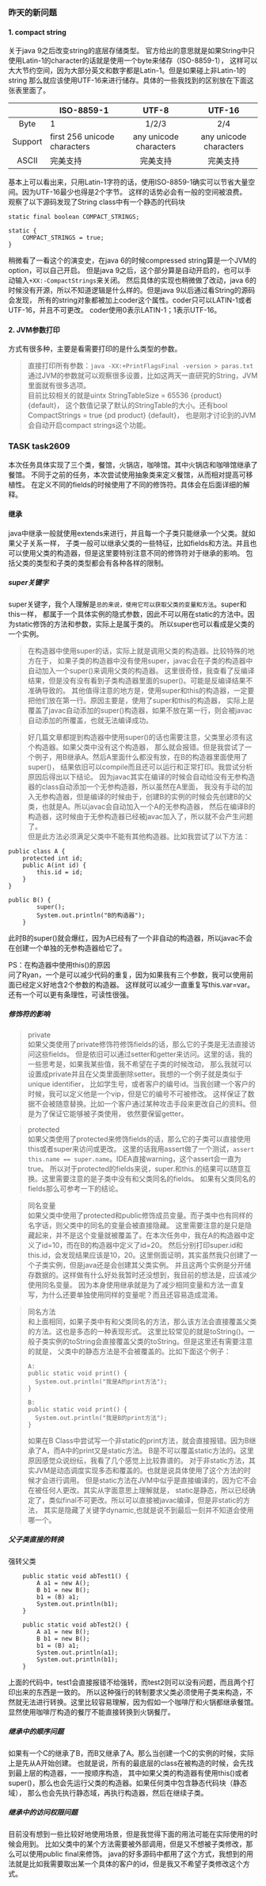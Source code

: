 ### 昨天的新问题

#### 1. compact string

关于java 9之后改变string的底层存储类型。
官方给出的意思就是如果String中只使用Latin-1的character的话就是使用一个byte来储存（ISO-8859-1），
这样可以大大节约空间，因为大部分英文和数字都是Latin-1。但是如果碰上非Latin-1的string
那么就应该使用UTF-16来进行储存。具体的一些我找到的区别放在下面这张表里面了。<br>

|         | ISO-8859-1                   |         UTF-8          |         UTF-16         |
|:-------:|------------------------------|:----------------------:|:----------------------:|
|  Byte   | 1                            |         1/2/3          |          2/4           |
| Support | first 256 unicode characters | any unicode characters | any unicode characters |
|  ASCII  | 完美支持                         |          完美支持          |          完美支持          |

基本上可以看出来，只用Latin-1字符的话，使用ISO-8859-1确实可以节省大量空间。因为UTF-16最少也得是2个字节。
这样的话势必会有一般的空间被浪费。<br>
观察了以下源码发现了String class中有一个静态的代码块

```shell
static final boolean COMPACT_STRINGS;

static {
    COMPACT_STRINGS = true;
}
```

稍微看了一看这个的演变史，在java 6的时候compressed string算是一个JVM的option，可以自己开启。
但是java 9之后，这个部分算是自动开启的，也可以手动输入```+XX:-CompactStrings```来关闭。
然后具体的实现也稍微做了改动，java 6的时候没有开源，所以不知道逻辑是什么样的。但是java 9以后通过看String的源码会发现，
所有的string对象都被加上coder这个属性。coder只可以LATIN-1或者UTF-16，并且不可更改。
coder使用0表示LATIN-1；1表示UTF-16。

#### 2. JVM参数打印

方式有很多种，主要是看需要打印的是什么类型的参数。<br>
> 直接打印所有参数：```java -XX:+PrintFlagsFinal -version > paras.txt```
> 通过JVM的参数就可以观察很多设置，比如这两天一直研究的String，JVM里面就有很多选项。
> <br>目前比较相关的就是uintx StringTableSize = 65536 {product} {default}，
> 这个数值记录了默认的StringTable的大小。还有bool CompactStrings = true {pd product} {default}，
> 也是刚才讨论到的JVM会自动开启compact strings这个功能。

### TASK task2609

本次任务具体实现了三个类，餐馆，火锅店，咖啡馆。其中火锅店和咖啡馆继承了餐馆。
不同于之前的任务，本次尝试使用抽象类来定义餐馆，从而相对提高可移植性。
在定义不同的fields的时候使用了不同的修饰符。具体会在后面详细的解释。

#### 继承

java中继承一般就使用extends来进行，并且每一个子类只能继承一个父类。就如果父子关系一样，
子类一般可以继承父类的一些特征，比如fields和方法。并且也可以使用父类的构造器，但是这里要特别注意不同的修饰符对于继承的影响。
包括父类的类型和子类的类型都会有各种各样的限制。

##### super关键字

super关键字，我个人理解是```总的来说，使用它可以获取父类的变量和方法```。super和this一样，
都属于一个具体实例的隐式参数，因此不可以用在static的方法中。因为static修饰的方法和参数，实际上是属于类的。
所以super也可以看成是父类的一个实例。
> 在构造器中使用super的话，实际上就是调用父类的构造器。比较特殊的地方在于，
> 如果子类的构造器中没有使用super，javac会在子类的构造器中自动加入一个super()来调用父类的构造器。
> 这里很奇怪，我查看了反编译结果，但是没有没有看到子类构造器里面的super()。可能是反编译结果不准确导致的。
> 其他值得注意的地方是，使用super和this的构造器，一定要把他们放在第一行。原因主要是，使用了super和this的构造器，
> 实际上是覆盖了javac自动添加的super()构造器，如果不放在第一行，则会被javac自动添加的所覆盖，也就无法编译成功。

> 好几篇文章都提到构造器中使用super()的话也需要注意，父类里必须有这个构造器。如果父类中没有这个构造器，
> 那么就会报错。但是我尝试了一个例子，用B继承A。然后A里面什么都没有放，在B的构造器里面使用了super()，
> 结果依旧可以compile而且还可以运行和正常打印。我尝试分析原因后得出以下结论。
> 因为javac其实在编译的时候会自动给没有无参构造器的class自动添加一个无参构造器，所以虽然在A里面，
> 我没有手动的加入无参构造器，但是编译的时候由于，创建B的实例的时候会先创建B的父类，也就是A。所以javac会自动加入一个A的无参构造器，
> 然后在编译B的构造器，这时候由于无参构造器已经被javac加入了，所以就不会产生问题了。<br>
> 但是此方法必须满足父类中不能有其他构造器。比如我尝试了以下方法：

```shell
public class A {
    protected int id;
    public A(int id) {
        this.id = id; 
    }
}

public B() {
        super();
        System.out.println("B的构造器");
    }
```

此时B的super()就会爆红，因为A已经有了一个非自动的构造器，所以javac不会在创建一个单独的无参构造器给它了。

PS：在构造器中使用this()的原因<br>
问了Ryan，一个是可以减少代码的重复，因为如果我有三个参数，我可以使用前面已经定义好地含2个参数的构造器。
这样就可以减少一直重复写this.var=var。还有一个可以更有条理性，可读性很强。

##### 修饰符的影响

> private <br>
> 如果父类使用了private修饰符修饰fields的话，那么它的子类是无法直接访问这些fields。
> 但是依旧可以通过setter和getter来访问。这里的话，我的一些思考是，如果我某些值，我不希望在子类的时候改动，
> 那么我就可以设置成private并且在父类里面删除setter。我想的一个例子就是类似于unique identifier，
> 比如学生号，或者客户的编号id。当我创建一个客户的时候，我可以定义他是一个vip，但是它的编号不可被修改。
> 这样保证了数据不会被随意替换。比如一个客户通过某种攻击手段来更改自己的资料。但是为了保证它能够被子类使用，
> 依然要保留getter。

> protected <br>
> 如果父类使用了protected来修饰fields的话，那么它的子类可以直接使用this或者super来访问或更改。
> 这里的话我用assert做了一个测试，```assert this.name == super.name```。IDEA直接warning，这个assert会一直为true。
> 所以对于protected的fields来说，super.和this.的结果可以随意互换。这里需要注意的是子类中没有和父类同名的fields。
> 如果有父类同名的fields那么可参考一下的结论。

> 同名变量 <br>
> 如果父类中使用了protected和public修饰成员变量。而子类中也有同样的名字话，则父类中的同名的变量会被直接隐藏。
> 这里需要注意的是只是隐藏起来，并不是这个变量就被覆盖了。在本次任务中，我在A的构造器中定义了id=10，而在B的构造器中定义了id=20。
> 然后分别打印super.id和this.id，会发现结果应该是10，20。这里侧面证明，其实虽然我只创建了一个子类实例，但是java还是会创建其父类实例。
> 并且这两个实例是分开储存数据的。这样做有什么好处我暂时还没想到，我目前的想法是，应该减少使用同名变量。
> 因为本身使用继承就是为了减少相同变量和方法一直复写，为什么还要单独使用同样的变量呢？而且还容易造成混淆。

> 同名方法 <br>
> 和上面相同，如果子类中有和父类同名的方法，那么该方法会直接覆盖父类的方法。这也是多态的一种表现形式。
> 这里比较常见的就是toString()。一般子类实例的toString会直接覆盖父类的toString。但是这里还有需要注意的就是，
> 父类中的静态方法是不会被覆盖的。比如下面这个例子：
> ```shell
> A:
> public static void print() {
>   System.out.println("我是A的print方法");
> }
> 
> B:
> public static void print() {
>   System.out.println("我是B的print方法");
> } 
> ```
> 如果在B Class中尝试写一个非static的print方法，就会直接报错。因为B继承了A，而A中的print又是static方法。
> B是不可以覆盖static方法的。这里原因感觉众说纷纭，我看了几个感觉上比较靠谱的。
> 对于非static方法，其实JVM是动态调度实现多态和覆盖的。也就是说具体使用了这个方法的时候才会进行调用。
> 但是static方法在JVM中似乎是直接编译的，因为它不会在被任何人更改。其实从字面意思上理解就是，
> static是静态，所以已经确定了，类似final不可更改。所以可以直接被javac编译，但是非static的方法，
> 其实是隐藏了关键字dynamic,也就是说不到最后一刻并不知道会使用哪一个。

##### 父子类直接的转换

强转父类<br>

```shell
    public static void abTest1() {
        A a1 = new A();
        B b1 = new B();
        b1 = (B) a1;
        System.out.println(b1);
    }

    public static void abTest2() {
        A a1 = new B();
        B b1 = new B();
        b1 = (B) a1;
        System.out.println(a1);
        System.out.println(b1);
    }
```

上面的代码中，test1会直接报错不给强转，而test2则可以没有问题，而且两个打印出来的东西是一致的。
所以这种强行的转制要求父类必须使用子类来构造，不然就无法进行转换。这里比较容易理解，因为假如一个咖啡厅和火锅都继承餐馆。
显然使用咖啡厅构造的餐厅不能直接转换到火锅餐厅。

##### 继承中的顺序问题

如果有一个C的继承了B，而B又继承了A。那么当创建一个C的实例的时候，实际上是先从A开始创建。
也就是说，所有的最底层的class在被构造的时候，会先找到最上层的构造器，一一按顺序构造，
其中如果父类的构造器有使用this()或者super()，那么也会先运行父类的构造器。如果任何类中包含静态代码块（静态域），
那么也会先执行静态域，再执行构造器，然后在继续子类。

##### 继承中的访问权限问题

目前没有想到一些比较好地使用场景，但是我觉得下面的用法可能在实际使用的时候会用到。
比如父类中的某个方法需要被外部调用，但是又不想被子类修改，那么可以使用public final来修饰。
java的好多源码中都用了这个方式，我想到的用法就是比如我需要取出某一个具体的客户的id，但是我又不希望子类修改这个方式。



